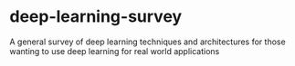 # deep-learning-survey
A general survey of deep learning techniques and architectures for those wanting to use deep learning for real world applications
